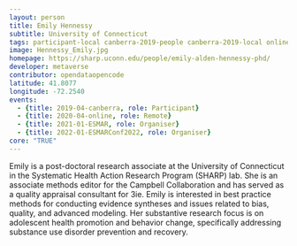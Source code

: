 ```yaml
---
layout: person
title: Emily Hennessy
subtitle: University of Connecticut
tags: participant-local canberra-2019-people canberra-2019-local online-2020-people online-2020-remote ESMAR-2021-organiser ESMAR-2021-people ESMARConf-2022-organiser
image: Hennessy_Emily.jpg
homepage: https://sharp.uconn.edu/people/emily-alden-hennessy-phd/
developer: metaverse
contributor: opendataopencode
latitude: 41.8077
longitude: -72.2540
events:
  - {title: 2019-04-canberra, role: Participant}
  - {title: 2020-04-online, role: Remote}
  - {title: 2021-01-ESMAR, role: Organiser}
  - {title: 2022-01-ESMARConf2022, role: Organiser}
core: "TRUE"
---
```

Emily is a post-doctoral research associate at the University of Connecticut in the Systematic Health Action Research Program (SHARP) lab. She is an associate methods editor for the Campbell Collaboration and has served as a quality appraisal consultant for 3ie. Emily is interested in best practice methods for conducting evidence syntheses and issues related to bias, quality, and advanced modeling. Her substantive research focus is on adolescent health promotion and behavior change, specifically addressing substance use disorder prevention and recovery.